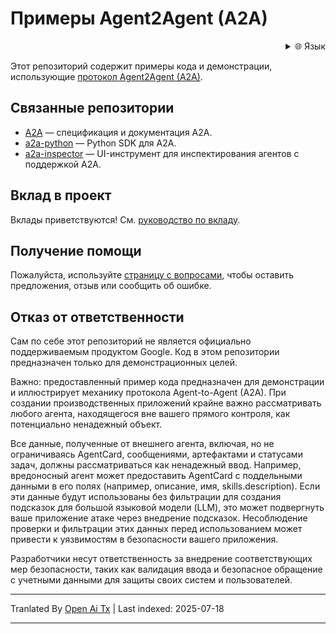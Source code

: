 # Примеры Agent2Agent (A2A)

<div style="text-align: right;">
  <details>
    <summary>🌐 Язык</summary>
    <div style="text-align: center;">
      <a href="https://openaitx.github.io/view.html?user=a2aproject&project=a2a-samples&lang=en">English</a>
      | <a href="https://openaitx.github.io/view.html?user=a2aproject&project=a2a-samples&lang=zh-CN">简体中文</a>
      | <a href="https://openaitx.github.io/view.html?user=a2aproject&project=a2a-samples&lang=zh-TW">繁體中文</a>
      | <a href="https://openaitx.github.io/view.html?user=a2aproject&project=a2a-samples&lang=ja">日本語</a>
      | <a href="https://openaitx.github.io/view.html?user=a2aproject&project=a2a-samples&lang=ko">한국어</a>
      | <a href="https://openaitx.github.io/view.html?user=a2aproject&project=a2a-samples&lang=hi">हिन्दी</a>
      | <a href="https://openaitx.github.io/view.html?user=a2aproject&project=a2a-samples&lang=th">ไทย</a>
      | <a href="https://openaitx.github.io/view.html?user=a2aproject&project=a2a-samples&lang=fr">Français</a>
      | <a href="https://openaitx.github.io/view.html?user=a2aproject&project=a2a-samples&lang=de">Deutsch</a>
      | <a href="https://openaitx.github.io/view.html?user=a2aproject&project=a2a-samples&lang=es">Español</a>
      | <a href="https://openaitx.github.io/view.html?user=a2aproject&project=a2a-samples&lang=it">Italiano</a>
      | <a href="https://openaitx.github.io/view.html?user=a2aproject&project=a2a-samples&lang=ru">Русский</a>
      | <a href="https://openaitx.github.io/view.html?user=a2aproject&project=a2a-samples&lang=pt">Português</a>
      | <a href="https://openaitx.github.io/view.html?user=a2aproject&project=a2a-samples&lang=nl">Nederlands</a>
      | <a href="https://openaitx.github.io/view.html?user=a2aproject&project=a2a-samples&lang=pl">Polski</a>
      | <a href="https://openaitx.github.io/view.html?user=a2aproject&project=a2a-samples&lang=ar">العربية</a>
      | <a href="https://openaitx.github.io/view.html?user=a2aproject&project=a2a-samples&lang=fa">فارسی</a>
      | <a href="https://openaitx.github.io/view.html?user=a2aproject&project=a2a-samples&lang=tr">Türkçe</a>
      | <a href="https://openaitx.github.io/view.html?user=a2aproject&project=a2a-samples&lang=vi">Tiếng Việt</a>
      | <a href="https://openaitx.github.io/view.html?user=a2aproject&project=a2a-samples&lang=id">Bahasa Indonesia</a>
    </div>
  </details>
</div>

Этот репозиторий содержит примеры кода и демонстрации, использующие [протокол Agent2Agent (A2A)](https://goo.gle/a2a).

## Связанные репозитории

- [A2A](https://github.com/a2aproject/A2A) — спецификация и документация A2A.
- [a2a-python](https://github.com/a2aproject/a2a-python) — Python SDK для A2A.
- [a2a-inspector](https://github.com/a2aproject/a2a-inspector) — UI-инструмент для инспектирования агентов с поддержкой A2A.

## Вклад в проект

Вклады приветствуются! См. [руководство по вкладу](https://raw.githubusercontent.com/a2aproject/a2a-samples/main/CONTRIBUTING.md).

## Получение помощи

Пожалуйста, используйте [страницу с вопросами](https://github.com/a2aproject/a2a-samples/issues), чтобы оставить предложения, отзыв или сообщить об ошибке.

## Отказ от ответственности

Сам по себе этот репозиторий не является официально поддерживаемым продуктом Google. Код в этом репозитории предназначен только для демонстрационных целей.

Важно: предоставленный пример кода предназначен для демонстрации и иллюстрирует механику протокола Agent-to-Agent (A2A). При создании производственных приложений крайне важно рассматривать любого агента, находящегося вне вашего прямого контроля, как потенциально ненадежный объект.

Все данные, полученные от внешнего агента, включая, но не ограничиваясь AgentCard, сообщениями, артефактами и статусами задач, должны рассматриваться как ненадежный ввод. Например, вредоносный агент может предоставить AgentCard с поддельными данными в его полях (например, описание, имя, skills.description). Если эти данные будут использованы без фильтрации для создания подсказок для большой языковой модели (LLM), это может подвергнуть ваше приложение атаке через внедрение подсказок. Несоблюдение проверки и фильтрации этих данных перед использованием может привести к уязвимостям в безопасности вашего приложения.

Разработчики несут ответственность за внедрение соответствующих мер безопасности, таких как валидация ввода и безопасное обращение с учетными данными для защиты своих систем и пользователей.


---

Tranlated By [Open Ai Tx](https://github.com/OpenAiTx/OpenAiTx) | Last indexed: 2025-07-18

---